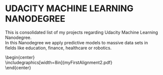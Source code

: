 # UDACITY MACHINE LEARNING NANODEGREE

This is consolidated list of my projects regarding Udacity Machine Learning Nanodegree.   
In this Nanodegree we apply predictive models to massive data sets in fields like education, finance, healthcare or robotics.   

\begin{center} <br>
\includegraphics[width=8in]{myFirstAlignment2.pdf} <br>
\end{center}
